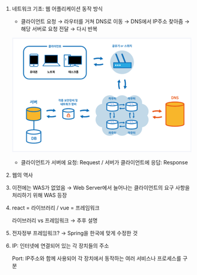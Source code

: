 


1. 네트워크 기초: 웹 어플리케이션 동작 방식

    - 클라이언트 요청 → 라우터를 거쳐 DNS로 이동 → DNS에서 IP주소 찾아줌 → 해당 서버로 요청 전달 → 다시 반복
    
    ![Untitled](img/content/web.png)
    
    - 클라이언트가 서버에 요청: Request  /  서버가 클라이언트에 응답: Response
2. 웹의 역사
3. 이전에는 WAS가 없었음 → Web Server에서 늘어나는 클라이언트의 요구 사항을 처리하기 위해 WAS 등장
4. react = 라이브러리 / vue = 프레임워크
    
    라이브러리 vs 프레임워크 → 추후 설명
    
5. 전자정부 프레임워크? → Spring을 한국에 맞게 수정한 것
6. IP: 인터넷에 연결되어 있는 각 장치들의 주소
    
    Port: IP주소와 함께 사용되어 각 장치에서 동작하는 여러 서비스나 프로세스를 구분